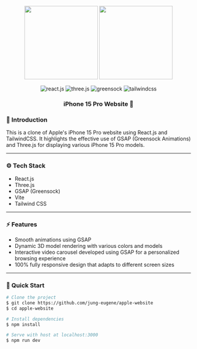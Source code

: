 <div align="center">
<p float="left">
  <img src="https://github.com/jung-eugene/apple-website/assets/114817519/aee0c8a8-fb1a-4d31-b0ed-326b73271671" height="200" />
  <img src="https://github.com/jung-eugene/apple-website/assets/114817519/7e53b607-160c-4a8a-b4bd-d072d0ed467e" height="200" /> 
</p>

  <div>
    <img src="https://img.shields.io/badge/-React_JS-black?style=for-the-badge&logoColor=white&logo=react&color=61DAFB" alt="react.js" />
    <img src="https://img.shields.io/badge/-Three_JS-black?style=for-the-badge&logoColor=white&logo=threedotjs&color=000000" alt="three.js" />
    <img src="https://img.shields.io/badge/-GSAP-black?style=for-the-badge&logoColor=white&logo=greensock&color=88CE02" alt="greensock" />
    <img src="https://img.shields.io/badge/-Tailwind_CSS-black?style=for-the-badge&logoColor=white&logo=tailwindcss&color=06B6D4" alt="tailwindcss" />
  </div>

  <h3 align="center">iPhone 15 Pro Website 📱</h3>
</div>

### <a name="introduction">🌱 Introduction</a>

This is a clone of Apple's iPhone 15 Pro website using React.js and TailwindCSS. It highlights the effective use of GSAP (Greensock Animations) and Three.js for displaying various iPhone 15 Pro models.

---

### <a name="tech-stack">⚙️ Tech Stack</a>

- React.js
- Three.js
- GSAP (Greensock)
- Vite
- Tailwind CSS

---

### <a name="features">⚡️ Features</a>

- Smooth animations using GSAP
- Dynamic 3D model rendering with various colors and models
- Interactive video carousel developed using GSAP for a personalized browsing experience
- 100% fully responsive design that adapts to different screen sizes

---

### <a name="quick-start">🏁 Quick Start</a>

```bash
# Clone the project
$ git clone https://github.com/jung-eugene/apple-website
$ cd apple-website

# Install dependencies
$ npm install

# Serve with host at localhost:3000
$ npm run dev
```
